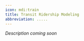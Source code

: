 ```yaml
---
icon: mdi:train
title: Transit Ridership Modeling
abbreviation: .....
---
```

*Description coming soon*